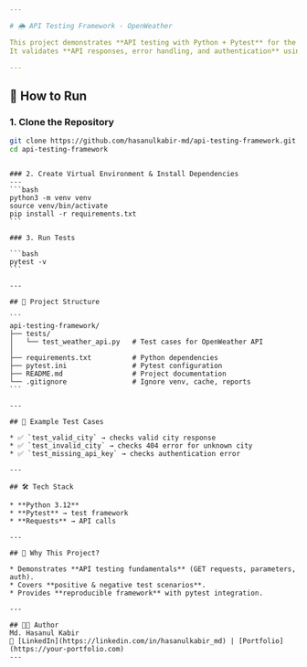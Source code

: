 ```yaml
---

# 🌦️ API Testing Framework - OpenWeather

This project demonstrates **API testing with Python + Pytest** for the [OpenWeather API](https://openweathermap.org/api).
It validates **API responses, error handling, and authentication** using automated test cases.

---
```


## 🚀 How to Run

### 1. Clone the Repository

```bash
git clone https://github.com/hasanulkabir-md/api-testing-framework.git
cd api-testing-framework
```

````

### 2. Create Virtual Environment & Install Dependencies
---
```bash
python3 -m venv venv
source venv/bin/activate
pip install -r requirements.txt
```

### 3. Run Tests

```bash
pytest -v
```

---

## 📂 Project Structure

```
api-testing-framework/
├── tests/
│   └── test_weather_api.py   # Test cases for OpenWeather API
│
├── requirements.txt          # Python dependencies
├── pytest.ini                # Pytest configuration
├── README.md                 # Project documentation
└── .gitignore                # Ignore venv, cache, reports
```

---

## 🧪 Example Test Cases

* ✅ `test_valid_city` → checks valid city response
* ✅ `test_invalid_city` → checks 404 error for unknown city
* ✅ `test_missing_api_key` → checks authentication error

---

## 🛠 Tech Stack

* **Python 3.12**
* **Pytest** → test framework
* **Requests** → API calls

---

## 🎯 Why This Project?

* Demonstrates **API testing fundamentals** (GET requests, parameters, auth).
* Covers **positive & negative test scenarios**.
* Provides **reproducible framework** with pytest integration.

---

## 👨‍💻 Author
Md. Hasanul Kabir
🔗 [LinkedIn](https://linkedin.com/in/hasanulkabir_md) | [Portfolio](https://your-portfolio.com)
---






